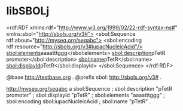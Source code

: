 # libSBOLj

<rdf:RDF
    xmlns:rdf="http://www.w3.org/1999/02/22-rdf-syntax-ns#"
    xmlns:sbol="http://sbols.org/v3#">
   <sbol:Sequence rdf:about="http://myseq.org/seqabc">
      <sbol:encoding rdf:resource="http://sbols.org/v3#iupacNucleicAcid"/>
      <sbol:elements>aaaatttggg</sbol:elements>
      <sbol:description>pTetR promoter</sbol:description>
      <sbol:name>pTetR</sbol:name>
      <sbol:displayId>pTetR</sbol:displayId>
   </sbol:Sequence>
</rdf:RDF>


@base          <http://testbase.org> .
@prefix sbol:  <http://sbols.org/v3#> .

<http://myseq.org/seqabc>
        a                 sbol:Sequence ;
        sbol:description  "pTetR promoter" ;
        sbol:displayId    "pTetR" ;
        sbol:elements     "aaaatttggg" ;
        sbol:encoding     sbol:iupacNucleicAcid ;
        sbol:name         "pTetR" .
